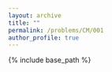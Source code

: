 ```yaml
---
layout: archive
title: ""
permalink: /problems/CM/001
author_profile: true
---
```


{% include base_path %}
